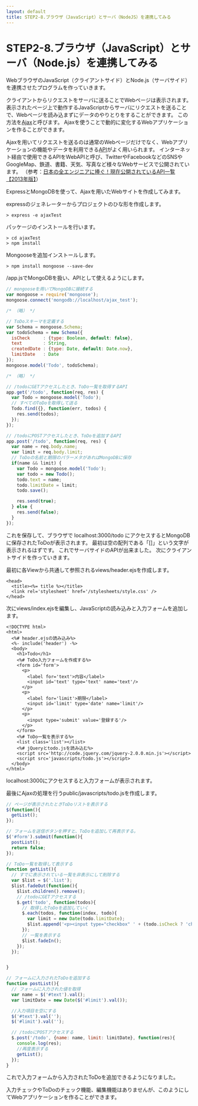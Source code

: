 ```yaml
---
layout: default
title: STEP2-8.ブラウザ（JavaScript）とサーバ（NodeJS）を連携してみる
---
```

# STEP2-8.ブラウザ（JavaScript）とサーバ（Node.js）を連携してみる

WebブラウザのJavaScript（クライアントサイド）とNode.js（サーバサイド）を連携させたプログラムを作っていきます。

クライアントからリクエストをサーバに送ることでWebページは表示されます。
表示されたページ上で動作するJavaScriptからサーバにリクエストを送ることで、Webページを読み込まずにデータのやりとりをすることができます。
この方法を[Ajax](http://ja.wikipedia.org/wiki/Ajax)と呼びます。
Ajaxを使うことで動的に変化するWebアプリケーションを作ることができます。

Ajaxを用いてリクエストを送るのは通常のWebページだけでなく、Webアプリケーションの機能やデータを利用できる[API](http://ja.wikipedia.org/wiki/%E3%82%A2%E3%83%97%E3%83%AA%E3%82%B1%E3%83%BC%E3%82%B7%E3%83%A7%E3%83%B3%E3%83%97%E3%83%AD%E3%82%B0%E3%83%A9%E3%83%9F%E3%83%B3%E3%82%B0%E3%82%A4%E3%83%B3%E3%82%BF%E3%83%95%E3%82%A7%E3%83%BC%E3%82%B9)がよく用いられます。
インターネット経由で使用できるAPIをWebAPIと呼び、TwitterやFacebookなどのSNSやGoogleMap、鉄道、書籍、天気、写真など様々なWebサービスで公開されています。
（参考：[日本の全エンジニアに捧ぐ！現在公開されているAPI一覧【2013年版】](http://www.find-job.net/startup/api-2013)）

ExpressとMongoDBを使って、Ajaxを用いたWebサイトを作成してみます。

expressのジェネレーターからプロジェクトのひな形を作成します。

```
> express -e ajaxTest
```

パッケージのインストールを行います。

```
> cd ajaxTest
> npm install
```

Mongooseを追加インストールします。

```
> npm install mongoose --save-dev
```

/app.jsでMongoDBを扱い、APIとして使えるようにします。

```js
// mongooseを用いてMongoDBに接続する
var mongoose = require('mongoose');
mongoose.connect('mongodb://localhost/ajax_test');

/* （略） */

// ToDoスキーマを定義する
var Schema = mongoose.Schema;
var todoSchema = new Schema({
  isCheck     : {type: Boolean, default: false},
  text        : String,
  createdDate : {type: Date, default: Date.now},
  limitDate   : Date
});
mongoose.model('Todo', todoSchema);

/* （略） */

// /todoにGETアクセスしたとき、ToDo一覧を取得するAPI
app.get('/todo', function(req, res) {
  var Todo = mongoose.model('Todo');
  // すべてのToDoを取得して送る
  Todo.find({}, function(err, todos) {
    res.send(todos);
  });
});

// /todoにPOSTアクセスしたとき、ToDoを追加するAPI
app.post('/todo', function(req, res) {
  var name = req.body.name;
  var limit = req.body.limit;
  // ToDoの名前と期限のパラーメタがあればMongoDBに保存
  if(name && limit) {
    var Todo = mongoose.model('Todo');
    var todo = new Todo();
    todo.text = name;
    todo.limitDate = limit;
    todo.save();

    res.send(true);
  } else {
    res.send(false);
  }
});
```
これを保存して、ブラウザで localhost:3000/todo にアクセスするとMongoDBに保存されたToDoが表示されます。
最初は空の配列である「[]」という文字が表示されるはずです。
これでサーバサイドのAPIが出来ました。
次にクライアントサイドを作っていきます。

最初に各Viewから共通して参照されるviews/header.ejsを作成します。

```ejs
<head>
  <title><%= title %></title>
  <link rel='stylesheet' href='/stylesheets/style.css' />
</head>
```

次にviews/index.ejsを編集し、JavaScriptの読み込みと入力フォームを追加します。

```ejs
<!DOCTYPE html>
<html>
  <%# header.ejsの読み込み%>
  <%- include('header') -%>
  <body>
    <h1>Todo</h1>
    <%# ToDo入力フォームを作成する%>
    <form id='form'>
      <p>
        <label for='text'>内容</label>
        <input id='text' type='text' name='text'/>
      </p>
      <p>
        <label for='limit'>期限</label>
        <input id='limit' type='date' name='limit'/>
      </p>
      <p>
        <input type='submit' value='登録する'/>
      </p>
    </form>
    <%# ToDo一覧を表示する%>
    <list class='list'></list>
    <%# jQueryとtodo.jsを読み込む%>
    <script src='http://code.jquery.com/jquery-2.0.0.min.js'></script>
    <script src='javascripts/todo.js'></script>
  </body>
</html>

```

localhost:3000にアクセスすると入力フォームが表示されます。  

最後にAjaxの処理を行うpublic/javascripts/todo.jsを作成します。

```js
// ページが表示されたときToDoリストを表示する
$(function(){
  getList();
});

// フォームを送信ボタンを押すと、ToDoを追加して再表示する。
$('#form').submit(function(){
  postList();
  return false;
});

// ToDo一覧を取得して表示する
function getList(){
  // すでに表示されている一覧を非表示にして削除する
  var $list = $('.list');
  $list.fadeOut(function(){
    $list.children().remove();
    // /todoにGETアクセスする
    $.get('todo', function(todos){
      // 取得したToDoを追加していく
      $.each(todos, function(index, todo){
        var limit = new Date(todo.limitDate);
        $list.append('<p><input type="checkbox" ' + (todo.isCheck ? 'checked' : '') + '>' + todo.text + ' (~' + limit.toLocaleString() + ')</p>');
      });
      // 一覧を表示する
      $list.fadeIn();
    });
  });


}

// フォームに入力されたToDoを追加する
function postList(){
  // フォームに入力された値を取得
  var name = $('#text').val();
  var limitDate = new Date($('#limit').val());

  //入力項目を空にする
  $('#text').val('');
  $('#limit').val('');

  // /todoにPOSTアクセスする
  $.post('/todo', {name: name, limit: limitDate}, function(res){
    console.log(res);
    //再度表示する
    getList();
  });
}
```

これで入力フォームから入力されたToDoを追加できるようになりました。

入力チェックやToDoのチェック機能、編集機能はありませんが、このようにしてWebアプリケーションを作ることができます。
